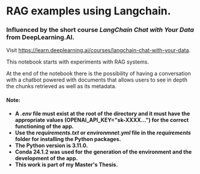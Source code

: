 # RAG examples using Langchain. 
### Influenced by the short course *LangChain Chat with Your Data* from **DeepLearning.AI**.
Visit https://learn.deeplearning.ai/courses/langchain-chat-with-your-data.

This notebook starts with experiments with RAG systems.

At the end of the notebook there is the possibility of having a conversation with a chatbot powered with documents that allows users to see in depth the chunks retrieved as well as its metadata.

#### **Note**:
 - **A *.env* file must exist at the root of the directory and it must have the appropriate values (OPENAI_API_KEY="sk-XXXX...") for the correct functioning of the app.**
 - **Use the *requirements.txt* or *environmnet.yml* file in the *requirements* folder for installing the Python packages.**
 - **The Python version is 3.11.0.**
 - **Conda 24.1.2 was used for the generation of the environment and the development of the app.**
 - **This work is part of my Master's Thesis.**